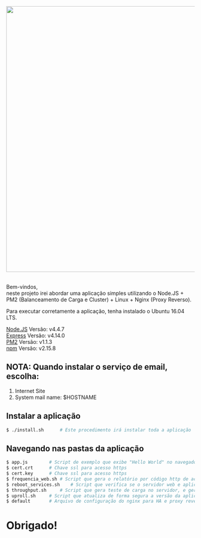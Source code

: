 <div align="center">
  <a href="https://nodejs.org/en/">
    <img width=710px src="https://github.com/brunotougeiro/node.js/blob/master/web/nodejs-logo.png">
  </a>

  <br/>
  <br/>
</div>

Bem-vindos, <br/>
neste projeto irei abordar uma aplicação simples utilizando o Node.JS + PM2 (Balanceamento de Carga e Cluster) + Linux + Nginx (Proxy Reverso). <br/>

Para executar corretamente a aplicação, tenha instalado o Ubuntu 16.04 LTS. <br/>

[Node.JS](https://nodejs.org/en/) Versão: v4.4.7 <br/>
[Express](http://expressjs.com) Versão: v4.14.0 <br/>
[PM2](https://www.npmjs.com/package/pm2) Versão: v1.1.3 <br/>
[npm](https://www.npmjs.com) Versão: v2.15.8 <br/>

## NOTA: Quando instalar o serviço de email, escolha:
1) Internet Site <br/>
2) System mail name: $HOSTNAME

## Instalar a aplicação

```bash
$ ./install.sh 		# Este procedimento irá instalar toda a aplicação
```

## Navegando nas pastas da aplicação

```bash
$ app.js		# Script de exemplo que exibe "Hello World" no navegador http://<seu_ip> ou https://<seu_ip>
$ cert.crt		# Chave ssl para acesso https
$ cert.key		# Chave ssl para acesso https
$ frequencia_web.sh	# Script que gera o relatório por código http de acessos diariamente eviador por e-mail
$ reboot_services.sh	# Script que verifica se o servidor web e aplicação node estão ativos
$ throughput.sh		# Script que gera teste de carga no servidor, e gera relatório enviado por e-mail
$ uproll.sh		# Script que atualiza de forma segura a versão da aplicação
$ default		# Arquivo de configuração do nginx para HA e proxy reverso
```

# Obrigado!
